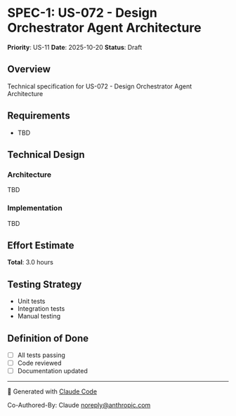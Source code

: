 # SPEC-1: US-072 - Design Orchestrator Agent Architecture

**Priority**: US-11
**Date**: 2025-10-20
**Status**: Draft

## Overview

Technical specification for US-072 - Design Orchestrator Agent Architecture

## Requirements

- TBD

## Technical Design

### Architecture

TBD

### Implementation

TBD

## Effort Estimate

**Total**: 3.0 hours

## Testing Strategy

- Unit tests
- Integration tests
- Manual testing

## Definition of Done

- [ ] All tests passing
- [ ] Code reviewed
- [ ] Documentation updated

---

🤖 Generated with [Claude Code](https://claude.com/claude-code)

Co-Authored-By: Claude <noreply@anthropic.com>

